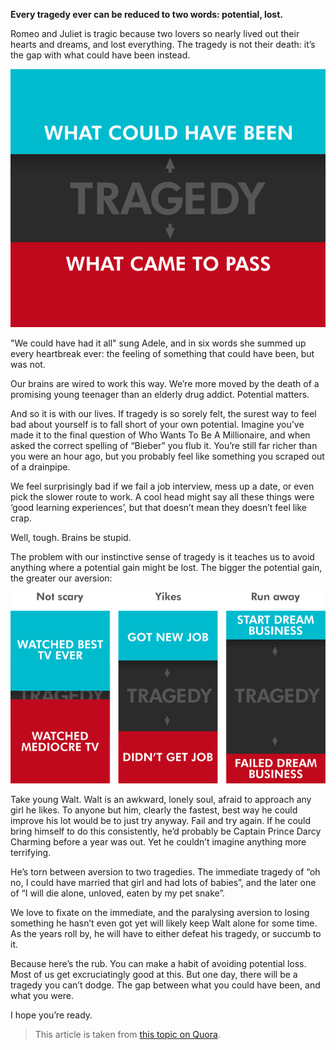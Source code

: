 **Every tragedy ever can be reduced to two words: potential, lost.**

Romeo and Juliet is tragic because two lovers so nearly lived out their hearts and dreams, and lost everything. The tragedy is not their death: it’s the gap with what could have been instead.

![img](./images/dream_tomorrow_tragedy.png)

"We could have had it all" sung Adele, and in six words she summed up every heartbreak ever: the feeling of something that could have been, but was not.

Our brains are wired to work this way. We’re more moved by the death of a promising young teenager than an elderly drug addict. Potential matters.

And so it is with our lives. If tragedy is so sorely felt, the surest way to feel bad about yourself is to fall short of your own potential. Imagine you’ve made it to the final question of Who Wants To Be A Millionaire, and when asked the correct spelling of “Bieber” you flub it. You’re still far richer than you were an hour ago, but you probably feel like something you scraped out of a drainpipe.

We feel surprisingly bad if we fail a job interview, mess up a date, or even pick the slower route to work. A cool head might say all these things were ‘good learning experiences’, but that doesn’t mean they doesn’t feel like crap.

Well, tough. Brains be stupid.

The problem with our instinctive sense of tragedy is it teaches us to avoid anything where a potential gain might be lost. The bigger the potential gain, the greater our aversion:

![img](./images/dream_tomorrow_aversion.png)

Take young Walt. Walt is an awkward, lonely soul, afraid to approach any girl he likes. To anyone but him, clearly the fastest, best way he could improve his lot would be to just try anyway. Fail and try again. If he could bring himself to do this consistently, he’d probably be Captain Prince Darcy Charming before a year was out. Yet he couldn’t imagine anything more terrifying.

He’s torn between aversion to two tragedies. The immediate tragedy of “oh no, I could have married that girl and had lots of babies”, and the later one of “I will die alone, unloved, eaten by my pet snake”.

We love to fixate on the immediate, and the paralysing aversion to losing something he hasn’t even got yet will likely keep Walt alone for some time.  As the years roll by, he will have to either defeat his tragedy, or succumb to it.

Because here’s the rub. You can make a habit of avoiding potential loss. Most of us get excruciatingly good at this. But one day, there will be a tragedy you can’t dodge. The gap between what you could have been, and what you were.

I hope you’re ready.

> This article is taken from [this topic on Quora](http://abetterlife.quora.com/You-will-still-be-here-tomorrow-but-your-dreams-may-not).
